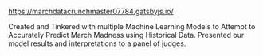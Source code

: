 https://marchdatacrunchmaster07784.gatsbyjs.io/

Created and Tinkered with multiple Machine Learning Models to Attempt to Accurately Predict March Madness using Historical Data. Presented our model results and interpretations to a panel of judges.
